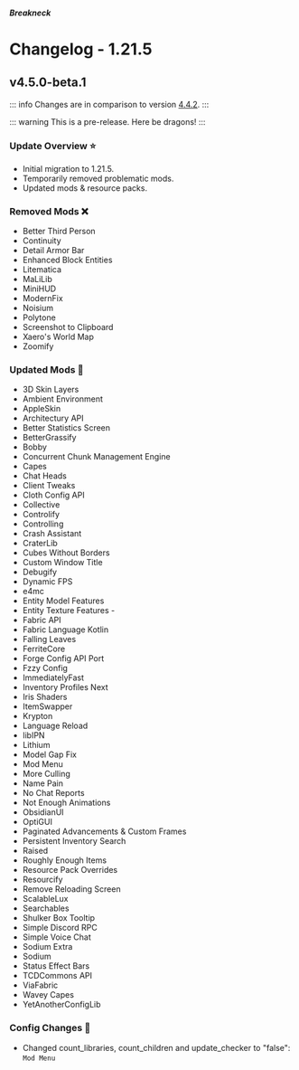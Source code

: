 




##### Breakneck

# Changelog - 1.21.5

## v4.5.0-beta.1 <Badge type='warning' text='Work in progress'/> <a href='#v4.5.0-beta.1' id='v4.5.0-beta.1'></a>

<a href='https://github.com/CrismPack/Breakneck/blob/1.21.5/Changelogs/changelog_mods_4.5.0-beta.1.md'><Badge type='tip' text='Mod Updates'/></a><Badge type='info' text='Fabric Loader 0.16.13'/>

::: info
Changes are in comparison to version [4.4.2](1.21.4.md#v4.4.2).
:::

::: warning
This is a pre-release. Here be dragons!
:::

### Update Overview ⭐

- Initial migration to 1.21.5.
- Temporarily removed problematic mods.
- Updated mods & resource packs.

### Removed Mods ❌

- Better Third Person
- Continuity
- Detail Armor Bar
- Enhanced Block Entities
- Litematica
- MaLiLib
- MiniHUD
- ModernFix
- Noisium
- Polytone
- Screenshot to Clipboard
- Xaero's World Map
- Zoomify

### Updated Mods 🔄

- 3D Skin Layers
- Ambient Environment
- AppleSkin
- Architectury API
- Better Statistics Screen
- BetterGrassify
- Bobby
- Concurrent Chunk Management Engine
- Capes
- Chat Heads
- Client Tweaks
- Cloth Config API
- Collective
- Controlify
- Controlling
- Crash Assistant
- CraterLib
- Cubes Without Borders
- Custom Window Title
- Debugify
- Dynamic FPS
- e4mc
- Entity Model Features
- Entity Texture Features -
- Fabric API
- Fabric Language Kotlin
- Falling Leaves
- FerriteCore
- Forge Config API Port
- Fzzy Config
- ImmediatelyFast
- Inventory Profiles Next
- Iris Shaders
- ItemSwapper
- Krypton
- Language Reload
- libIPN
- Lithium
- Model Gap Fix
- Mod Menu
- More Culling
- Name Pain
- No Chat Reports
- Not Enough Animations
- ObsidianUI
- OptiGUI
- Paginated Advancements & Custom Frames
- Persistent Inventory Search
- Raised
- Roughly Enough Items
- Resource Pack Overrides
- Resourcify
- Remove Reloading Screen
- ScalableLux
- Searchables
- Shulker Box Tooltip
- Simple Discord RPC
- Simple Voice Chat
- Sodium Extra
- Sodium
- Status Effect Bars
- TCDCommons API
- ViaFabric
- Wavey Capes
- YetAnotherConfigLib

### Config Changes 📝

- Changed count_libraries, count_children and update_checker to "false": `Mod Menu`